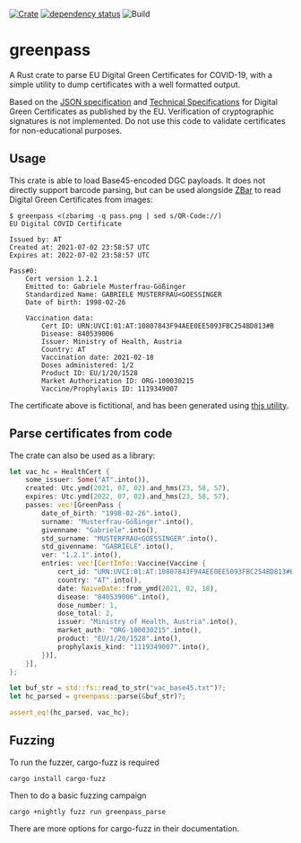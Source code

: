 [![Crate](https://img.shields.io/crates/v/greenpass.svg)](https://crates.io/crates/greenpass)
[![dependency status](https://deps.rs/repo/github/mcilloni/greenpass/status.svg)](https://deps.rs/repo/github/mcilloni/greenpass)
![Build](https://github.com/mcilloni/greenpass/workflows/Build/badge.svg)

# greenpass
A Rust crate to parse EU Digital Green Certificates for COVID-19, with a simple utility to dump certificates with a well formatted output.

Based on the [JSON specification](https://ec.europa.eu/health/sites/default/files/ehealth/docs/covid-certificate_json_specification_en.pdf) and [Technical Specifications](https://ec.europa.eu/health/sites/default/files/ehealth/docs/digital-green-certificates_v1_en.pdf)  for Digital Green Certificates as published by the EU.
Verification of cryptographic signatures is not implemented. Do not use this code to validate certificates for non-educational purposes.

## Usage
This crate is able to load Base45-encoded DGC payloads. 
It does not directly support barcode parsing, but can be used alongside [ZBar](http://zbar.sourceforge.net/) to read Digital Green Certificates from images: 

```shell
$ greenpass <(zbarimg -q pass.png | sed s/QR-Code://)
EU Digital COVID Certificate

Issued by: AT
Created at: 2021-07-02 23:58:57 UTC
Expires at: 2022-07-02 23:58:57 UTC

Pass#0:
    Cert version 1.2.1
    Emitted to: Gabriele Musterfrau-Gößinger
    Standardized Name: GABRIELE MUSTERFRAU<GOESSINGER
    Date of birth: 1998-02-26

    Vaccination data:
        Cert ID: URN:UVCI:01:AT:10807843F94AEE0EE5093FBC254BD813#B
        Disease: 840539006
        Issuer: Ministry of Health, Austria
        Country: AT
        Vaccination date: 2021-02-18
        Doses administered: 1/2
        Product ID: EU/1/20/1528
        Market Authorization ID: ORG-100030215
        Vaccine/Prophylaxis ID: 1119349007
 ```

The certificate above is fictitional, and has been generated using [this utility](https://dgc.a-sit.at/ehn/).

## Parse certificates from code

The crate can also be used as a library:

```Rust
let vac_hc = HealthCert {
    some_issuer: Some("AT".into()),
    created: Utc.ymd(2021, 07, 02).and_hms(23, 58, 57),
    expires: Utc.ymd(2022, 07, 02).and_hms(23, 58, 57),
    passes: vec![GreenPass {
        date_of_birth: "1998-02-26".into(),
        surname: "Musterfrau-Gößinger".into(),
        givenname: "Gabriele".into(),
        std_surname: "MUSTERFRAU<GOESSINGER".into(),
        std_givenname: "GABRIELE".into(),
        ver: "1.2.1".into(),
        entries: vec![CertInfo::Vaccine(Vaccine {
            cert_id: "URN:UVCI:01:AT:10807843F94AEE0EE5093FBC254BD813#B".into(),
            country: "AT".into(),
            date: NaiveDate::from_ymd(2021, 02, 18),
            disease: "840539006".into(),
            dose_number: 1,
            dose_total: 2,
            issuer: "Ministry of Health, Austria".into(),
            market_auth: "ORG-100030215".into(),
            product: "EU/1/20/1528".into(),
            prophylaxis_kind: "1119349007".into(),
        })],
    }],
};

let buf_str = std::fs::read_to_str("vac_base45.txt")?;
let hc_parsed = greenpass::parse(&buf_str)?;

assert_eq!(hc_parsed, vac_hc);
```

## Fuzzing

To run the fuzzer, cargo-fuzz is required

`cargo install cargo-fuzz`

Then to do a basic fuzzing campaign

`cargo +nightly fuzz run greenpass_parse`

There are more options for cargo-fuzz in their documentation.

